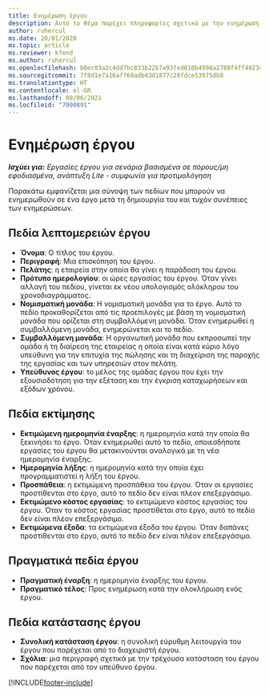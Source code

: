 ```yaml
---
title: Ενημέρωση έργου
description: Αυτό το θέμα παρέχει πληροφορίες σχετικά με την ενημέρωση έργων Project Operations.
author: ruhercul
ms.date: 10/01/2020
ms.topic: article
ms.reviewer: kfend
ms.author: ruhercul
ms.openlocfilehash: b0ec03a2c4dd7bc833b22b7a93fed810b4998a2788f4ff40234e3dd163bd9eb6
ms.sourcegitcommit: 7f8d1e7a16af769adb43d1877c28fdce53975db8
ms.translationtype: HT
ms.contentlocale: el-GR
ms.lasthandoff: 08/06/2021
ms.locfileid: "7000891"
---
```

# <a name="update-a-project"></a>Ενημέρωση έργου

_**Ισχύει για:** Εργασίες έργου για σενάρια βασισμένα σε πόρους/μη εφοδιασμένα, ανάπτυξη Lite - συμφωνία για προτιμολόγηση_

Παρακάτω εμφανίζεται μια σύνοψη των πεδίων που μπορούν να ενημερωθούν σε ένα έργο μετά τη δημιουργία του και τυχόν συνέπειες των ενημερώσεων.

## <a name="project-detail-fields"></a>Πεδία λεπτομερειών έργου

- **Όνομα**: Ο τίτλος του έργου.
- **Περιγραφή**: Μια επισκόπηση του έργου.
- **Πελάτης**: η εταιρεία στην οποία θα γίνει η παράδοση του έργου.
- **Πρότυπο ημερολογίου**: οι ώρες εργασίας του έργου. Όταν γίνει αλλαγή του πεδίου, γίνεται εκ νέου υπολογισμός ολόκληρου του χρονοδιαγράμματος.
- **Νομισματική μονάδα**: Η νομισματική μονάδα για το έργο. Αυτό το πεδίο προκαθορίζεται από τις προεπιλογές με βάση τη νομισματική μονάδα που ορίζεται στη συμβαλλόμενη μονάδα. Όταν ενημερωθεί η συμβαλλόμενη μονάδα, ενημερώνεται και το πεδίο.
- **Συμβαλλόμενη μονάδα**: Η οργανωτική μονάδα που εκπροσωπεί την ομάδα ή τη διαίρεση της εταιρείας η οποία είναι κατά κύριο λόγο υπεύθυνη για την επιτυχία της πώλησης και τη διαχείριση της παροχής της εργασίας και των υπηρεσιών στον πελάτη. 
- **Υπεύθυνος έργου**: το μέλος της ομάδας έργου που έχει την εξουσιοδότηση για την εξέταση και την έγκριση καταχωρήσεων και εξόδων χρόνου.

## <a name="estimate-fields"></a>Πεδία εκτίμησης

- **Εκτιμώμενη ημερομηνία έναρξης**: η ημερομηνία κατά την οποία θα ξεκινήσει το έργο. Όταν ενημερωθεί αυτό το πεδίο, οποιεσδήποτε εργασίες του έργου θα μετακινούνται αναλογικά με τη νέα ημερομηνία έναρξης.
- **Ημερομηνία λήξης**: η ημερομηνία κατά την οποία έχει προγραμματιστεί η λήξη του έργου.
- **Προσπάθεια**: η εκτιμώμενη προσπάθεια του έργου. Όταν οι εργασίες προστίθενται στο έργο, αυτό το πεδίο δεν είναι πλέον επεξεργάσιμο.
- **Εκτιμώμενο κόστος εργασίας**: το εκτιμώμενο κόστος εργασίας του έργου. Όταν το κόστος εργασίας προστίθεται στο έργο, αυτό το πεδίο δεν είναι πλέον επεξεργάσιμο.
- **Εκτιμώμενα έξοδα**: τα εκτιμώμενα έξοδα του έργου. Όταν δαπάνες προστίθενται στο έργο, αυτό το πεδίο δεν είναι πλέον επεξεργάσιμο.

## <a name="project-actual-fields"></a>Πραγματικά πεδία έργου
- **Πραγματική έναρξη**: η ημερομηνία έναρξης του έργου.
- **Πραγματικό τέλος**: Προς ενημέρωση κατά την ολοκλήρωση ενός έργου.

## <a name="project-status-fields"></a>Πεδία κατάστασης έργου

- **Συνολική κατάσταση έργου**: η συνολική εύρυθμη λειτουργία του έργου που παρέχεται από το διαχειριστή έργου.
- **Σχόλια**: μια περιγραφή σχετικά με την τρέχουσα κατάσταση του έργου που παρέχεται από τον υπεύθυνο έργου.



[!INCLUDE[footer-include](../includes/footer-banner.md)]